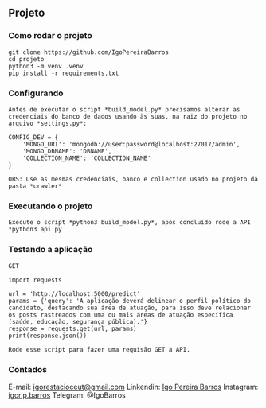 ## Projeto

### Como rodar o projeto
```
git clone https://github.com/IgoPereiraBarros
cd projeto
python3 -m venv .venv
pip install -r requirements.txt
```

### Configurando
```
Antes de executar o script *build_model.py* precisamos alterar as credenciais do banco de dados usando às suas, na raiz do projeto no arquivo *settings.py*:

CONFIG_DEV = {
	'MONGO_URI': 'mongodb://user:password@localhost:27017/admin',
	'MONGO_DBNAME': 'DBNAME',
	'COLLECTION_NAME': 'COLLECTION_NAME'
}

OBS: Use as mesmas credenciais, banco e collection usado no projeto da pasta *crawler*
```

### Executando o projeto
```
Execute o script *python3 build_model.py*, após concluído rode a API *python3 api.py
```

### Testando a aplicação
```
GET

import requests

url = 'http://localhost:5000/predict'
params = {'query': 'A aplicação deverá delinear o perfil político do candidato, destacando sua área de atuação, para isso deve relacionar os posts rastreados com uma ou mais áreas de atuação específica (saúde, educação, segurança pública).'}
response = requests.get(url, params)
print(response.json())

Rode esse script para fazer uma requisão GET à API.
```

### Contados
E-mail: igorestacioceut@gmail.com
Linkendin: [Igo Pereira Barros](https://www.linkedin.com/in/igo-pereira-barros-developer/)
Instagram: [igor.p.barros](https://www.instagram.com/igor.p.barros/)
Telegram: @IgoBarros